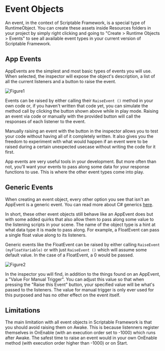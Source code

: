 # Event Objects

An event, in the context of Scriptable Framework, is a special type of RuntimeObject. You can create these assets inside Resources folders in your project by simply right clicking and going to "Create > Runtime Objects > Events" to see all available event types in your current version of Scriptable Framework.

## App Events

AppEvents are the simplest and most basic types of events you will use. When selected, the inspector will expose the object's description, a list of all the current listeners and a button to raise the event.

![Figure1](~/images/eventObjects1.png)

Events can be raised by either calling their `RaiseEvent ()` method in your own code or, if you haven't written that code yet, you can simulate the method call by clicking the button shown above while in play mode. Raising an event via code or manually with the provided button will call the responses of each listener to the event.

Manually raising an event with the button in the inspector allows you to test your code without having all of it completely written. It also gives you the freedom to experiment with what would happen if an event were to be raised during a certain unexpected usecase without writing the code for it first.

App events are very useful tools in your development. But more often than not, you'll want your events to pass along some data for your response functions to use. This is where the other event types come into play.

## Generic Events

When creating an event object, every other option you see that isn't an AppEvent is a generic event. You can read more about C# generics [here](https://docs.microsoft.com/en-us/dotnet/csharp/programming-guide/generics/). 

In short, these other event objects still behave like an AppEvent does but with some added quirks that also allow them to pass along some value to the listening scripts in your scene. The name of the object type is a hint at what data type it is made to pass along. For example, a FloatEvent can pass a single float value along to its listeners.

Generic events like the FloatEvent can be raised by either calling `RaiseEvent (myFloatVariable)` or with just `RaiseEvent ()` which will assume some default value. In the case of a FloatEvent, a 0 would be passed.

![Figure2](~/images/eventObjects2.png)

In the inspector you will find, in addition to the things found on an AppEvent, a "Value For Manual Trigger". You can adjust this value so that when pressing the "Raise this Event" button, your specified value will be what's passed to the listeners. The value for manual trigger is only ever used for this purposed and has no other effect on the event itself.

## Limitations

The main limitation with all event objects in Scriptable Framework is that you should avoid raising them on Awake. This is because listenners register themselves in OnEnable (with an execution order set to -1000) which runs after Awake. The safest time to raise an event would in your own OnEnable method (with execution order higher than -1000) or on Start.